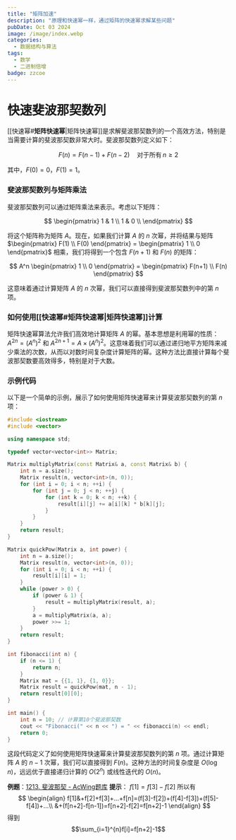 ```yaml
---
title: "矩阵加速"
description: "原理和快速幂一样，通过矩阵的快速幂求解某些问题"
pubDate: Oct 03 2024
image: /image/index.webp
categories:
  - 数据结构与算法
tags:
  - 数学
  - 二进制倍增
badge: zzcoe
---
```



# 快速斐波那契数列

[[快速幂#**矩阵快速幂**|矩阵快速幂]]是求解斐波那契数列的一个高效方法，特别是当需要计算的斐波那契数非常大时。斐波那契数列定义如下：

$$
F(n) = F(n-1) + F(n-2) \quad \text{对于所有} \, n \geq 2
$$

其中，$F(0) = 0$，$F(1) = 1$。

### 斐波那契数列与矩阵乘法

斐波那契数列可以通过矩阵乘法来表示。考虑以下矩阵：

$$
\begin{pmatrix}
1 & 1 \\
1 & 0 \\
\end{pmatrix}
$$

将这个矩阵称为矩阵 $A$。现在，如果我们计算 $A$ 的 $n$ 次幂，并将结果与矩阵 $\begin{pmatrix} F(1) \\ F(0) \end{pmatrix} = \begin{pmatrix} 1 \\ 0 \end{pmatrix}$ 相乘，我们将得到一个包含 $F(n+1)$ 和 $F(n)$ 的矩阵：

$$
A^n \begin{pmatrix} 1 \\ 0 \end{pmatrix} = \begin{pmatrix} F(n+1) \\ F(n) \end{pmatrix}
$$

这意味着通过计算矩阵 $A$ 的 $n$ 次幂，我们可以直接得到斐波那契数列中的第 $n$ 项。

### 如何使用[[快速幂#**矩阵快速幂**|矩阵快速幂]]计算

矩阵快速幂算法允许我们高效地计算矩阵 $A$ 的幂。基本思想是利用幂的性质：$A^{2n} = (A^n)^2$ 和 $A^{2n+1} = A \times (A^n)^2$。这意味着我们可以通过递归地平方矩阵来减少乘法的次数，从而以对数时间复杂度计算矩阵的幂。这种方法比直接计算每个斐波那契数要高效得多，特别是对于大数。

### 示例代码

以下是一个简单的示例，展示了如何使用矩阵快速幂来计算斐波那契数列的第 $n$ 项：

```cpp
#include <iostream>
#include <vector>

using namespace std;

typedef vector<vector<int>> Matrix;

Matrix multiplyMatrix(const Matrix& a, const Matrix& b) {
    int n = a.size();
    Matrix result(n, vector<int>(n, 0));
    for (int i = 0; i < n; ++i) {
        for (int j = 0; j < n; ++j) {
            for (int k = 0; k < n; ++k) {
                result[i][j] += a[i][k] * b[k][j];
            }
        }
    }
    return result;
}

Matrix quickPow(Matrix a, int power) {
    int n = a.size();
    Matrix result(n, vector<int>(n, 0));
    for (int i = 0; i < n; ++i) {
        result[i][i] = 1;
    }
    while (power > 0) {
        if (power & 1) {
            result = multiplyMatrix(result, a);
        }
        a = multiplyMatrix(a, a);
        power >>= 1;
    }
    return result;
}

int fibonacci(int n) {
    if (n <= 1) {
        return n;
    }
    Matrix mat = {{1, 1}, {1, 0}};
    Matrix result = quickPow(mat, n - 1);
    return result[0][0];
}

int main() {
    int n = 10; // 计算第10个斐波那契数
    cout << "Fibonacci(" << n << ") = " << fibonacci(n) << endl;
    return 0;
}
```

这段代码定义了如何使用矩阵快速幂来计算斐波那契数列的第 $n$ 项。通过计算矩阵 $A$ 的 $n-1$ 次幂，我们可以直接得到 $F(n)$。这种方法的时间复杂度是 $O(\log n)$，远远优于直接递归计算的 $O(2^n)$ 或线性迭代的 $O(n)$。

**例题**：[1213. 斐波那契 - AcWing题库](https://www.acwing.com/problem/content/description/1215/)
**提示**：
$f[1]=f[3]-f[2]$
所以有
$$
\begin{align}
f[1]&+f[2]+f[3]+...+f[n]=(f[3]-f[2])+(f[4]-f[3])+(f[5]-f[4])+...\\
&+(f[n+2]-f[n-1])=f[n+2]-f[2]=f[n+2]-1
\end{align}
$$
得到
$$\sum_{i=1}^{n}f[i]=f[n+2]-1$$



